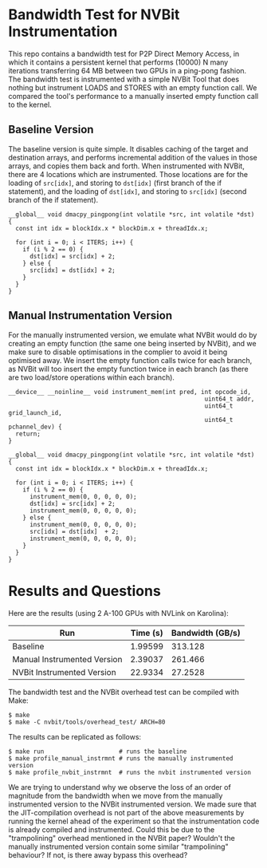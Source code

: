# Bandwidth Test for NVBit Instrumentation

This repo contains a bandwidth test for P2P Direct Memory Access, in which it contains a persistent kernel that performs
(10000) N many iterations transferring 64 MB between two GPUs in a ping-pong fashion. The bandwidth test is instrumented
with a simple NVBit Tool that does nothing but instrument LOADS and STORES with an empty function call.
We compared the tool's performance to a manually inserted empty function call to the kernel.

## Baseline Version

The baseline version is quite simple. It disables caching of the target and destination arrays, and performs incremental
addition of the values in those arrays, and copies them back and forth. When instrumented with NVBit, there are 4
locations which are instrumented. Those locations are for the loading of `src[idx]`, and storing to `dst[idx]` (first
branch of the if statement), and the loading of `dst[idx]`, and storing to `src[idx]` (second branch of the if
statement).

```cuda
__global__ void dmacpy_pingpong(int volatile *src, int volatile *dst) {
  const int idx = blockIdx.x * blockDim.x + threadIdx.x;

  for (int i = 0; i < ITERS; i++) {
    if (i % 2 == 0) {
      dst[idx] = src[idx] + 2;
    } else {
      src[idx] = dst[idx] + 2;
    }
  }
}
```

## Manual Instrumentation Version

For the manually instrumented version, we emulate what NVBit would do by creating an empty function (the same one being
inserted by NVBit), and we make sure to disable optimisations in the complier to avoid it being optimised away. We
insert the empty function calls twice for each branch, as NVBit will too insert the empty function twice in each branch
(as there are two load/store operations within each branch).

```cuda
__device__ __noinline__ void instrument_mem(int pred, int opcode_id,
                                                       uint64_t addr,
                                                       uint64_t grid_launch_id,
                                                       uint64_t pchannel_dev) {
  return;
}

__global__ void dmacpy_pingpong(int volatile *src, int volatile *dst) {
  const int idx = blockIdx.x * blockDim.x + threadIdx.x;

  for (int i = 0; i < ITERS; i++) {
    if (i % 2 == 0) {
      instrument_mem(0, 0, 0, 0, 0);
      dst[idx] = src[idx] + 2;
      instrument_mem(0, 0, 0, 0, 0);
    } else {
      instrument_mem(0, 0, 0, 0, 0);
      src[idx] = dst[idx]  + 2;
      instrument_mem(0, 0, 0, 0, 0);
    }
  }
}
```

# Results and Questions

Here are the results (using 2 A-100 GPUs with NVLink on Karolina):

| Run                         | Time (s) | Bandwidth (GB/s) |
|-----------------------------|----------|------------------|
| Baseline                    | 1.99599  | 313.128          |
| Manual Instrumented Version | 2.39037  | 261.466          |
| NVBit Instrumented Version  | 22.9334  | 27.2528          |


The bandwidth test and the NVBit overhead test can be compiled with Make:

```shell
$ make
$ make -C nvbit/tools/overhead_test/ ARCH=80
```

The results can be replicated as follows:

```shell
$ make run                     # runs the baseline
$ make profile_manual_instrmnt # runs the manually instrumented version
$ make profile_nvbit_instrmnt  # runs the nvbit instrumented version
```


We are trying to understand why we observe the loss of an order of magnitude from the bandwidth when we move from the
manually instrumented version to the NVBit instrumented version. We made sure that the JIT-compilation overhead is not
part of the above measurements by running the kernel ahead of the experiment so that the instrumentation code is already
compiled and instrumented. Could this be due to the "trampolining" overhead mentioned in the NVBit paper? Wouldn't the
manually instrumented version contain some similar "trampolining" behaviour? If not, is there away bypass this overhead?
